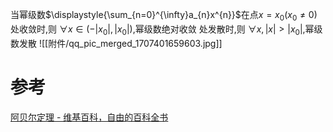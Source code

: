 

当幂级数$\displaystyle{\sum_{n=0}^{\infty}a_{n}x^{n}}$在点$x=x_{0}(x_{0}\neq 0)$
	处收敛时,则 $\forall x\in(-|x_{0}|,|x_{0}|)$,幂级数绝对收敛 
	处发散时,则 $\forall x ,|x|>|x_{0}|$,幂级数发散
![[附件/qq_pic_merged_1707401659603.jpg]]
# 参考
[阿贝尔定理 - 维基百科，自由的百科全书](https://zh.wikipedia.org/wiki/%E9%98%BF%E8%B4%9D%E5%B0%94%E5%AE%9A%E7%90%86)

